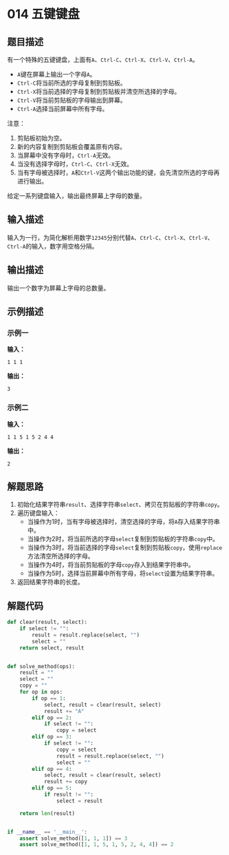 # 014 五键键盘

## 题目描述

有一个特殊的五键键盘，上面有`A`、`Ctrl-C`、`Ctrl-X`、`Ctrl-V`、`Ctrl-A`。
- `A`键在屏幕上输出一个字母`A`。
- `Ctrl-C`将当前所选的字母复制到剪贴板。
- `Ctrl-X`将当前选择的字母复制到剪贴板并清空所选择的字母。
- `Ctrl-V`将当前剪贴板的字母输出到屏幕。
- `Ctrl-A`选择当前屏幕中所有字母。

注意：
1. 剪贴板初始为空。
2. 新的内容复制到剪贴板会覆盖原有内容。
3. 当屏幕中没有字母时，`Ctrl-A`无效。
4. 当没有选择字母时，`Ctrl-C`、`Ctrl-X`无效。
5. 当有字母被选择时，`A`和`Ctrl-V`这两个输出功能的键，会先清空所选的字母再进行输出。

给定一系列键盘输入，输出最终屏幕上字母的数量。

## 输入描述

输入为一行，为简化解析用数字`12345`分别代替`A`、`Ctrl-C`、`Ctrl-X`、`Ctrl-V`、`Ctrl-A`的输入，数字用空格分隔。

## 输出描述

输出一个数字为屏幕上字母的总数量。

## 示例描述

### 示例一

**输入：**
```
1 1 1
```

**输出：**
```
3
```

### 示例二

**输入：**
```
1 1 5 1 5 2 4 4
```

**输出：**
```
2
```

## 解题思路

1. 初始化结果字符串`result`、选择字符串`select`、拷贝在剪贴板的字符串`copy`。
2. 遍历键盘输入：
    - 当操作为1时，当有字母被选择时，清空选择的字母，将`A`存入结果字符串中。
    - 当操作为2时，将当前所选的字母`select`复制到剪贴板的字符串`copy`中。
    - 当操作为3时，将当前选择的字母`select`复制到剪贴板`copy`，使用`replace`方法清空所选择的字母。
    - 当操作为4时，将当前剪贴板的字母`copy`存入到结果字符串中。
    - 当操作为5时，选择当前屏幕中所有字母，将`select`设置为结果字符串。
3. 返回结果字符串的长度。

## 解题代码

```python
def clear(result, select):
    if select != "":
        result = result.replace(select, "")
        select = ""
    return select, result


def solve_method(ops):
    result = ""
    select = ""
    copy = ""
    for op in ops:
        if op == 1:
            select, result = clear(result, select)
            result += "A"
        elif op == 2:
            if select != "":
                copy = select
        elif op == 3:
            if select != "":
                copy = select
                result = result.replace(select, "")
                select = ""
        elif op == 4:
            select, result = clear(result, select)
            result += copy
        elif op == 5:
            if result != "":
                select = result

    return len(result)


if __name__ == '__main__':
    assert solve_method([1, 1, 1]) == 3
    assert solve_method([1, 1, 5, 1, 5, 2, 4, 4]) == 2
```

